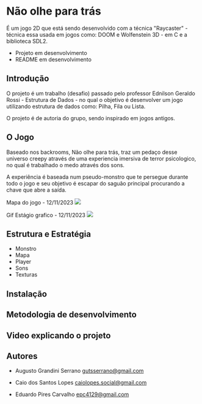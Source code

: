 # Não olhe para trás

É um jogo 2D que está sendo desenvolvido com a técnica "Raycaster" - técnica essa usada em jogos como: DOOM e Wolfenstein 3D - em C e a biblioteca SDL2.

- Projeto em desenvolvimento
- README em desenvolvimento

## Introdução
O projeto é um trabalho (desafio) passado pelo professor Ednilson Geraldo Rossi - Estrutura de Dados - no qual o objetivo é desenvolver um jogo utilizando estrutura de dados como: Pilha, Fila ou Lista.

O projeto é de autoria do grupo, sendo inspirado em jogos antigos.

## O Jogo
Baseado nos backrooms, Não olhe para trás, traz um pedaço desse universo creepy através de uma experiencia imersiva de terror psicologico, no qual é trabalhado o medo através dos sons.

A experiência é baseada num pseudo-monstro que te persegue durante todo o jogo e seu objetivo é escapar do saguão principal procurando a chave que abre a saída.

Mapa do jogo - 12/11/2023
![](https://i.imgur.com/sxEO56a.png)

Gif Estágio grafico - 12/11/2023
![](https://i.imgur.com/HxThV9w.gif)

## Estrutura e Estratégia
- Monstro
- Mapa
- Player
- Sons
- Texturas

## Instalação

## Metodologia de desenvolvimento

## Video explicando o projeto

## Autores
- Augusto Grandini Serrano
   gutsserrano@gmail.com

- Caio dos Santos Lopes
  caiolopes.social@gmail.com

- Eduardo Pires Carvalho
  epc4129@gmail.com
